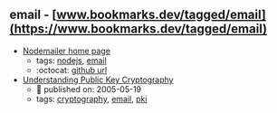 email - [www.bookmarks.dev/tagged/email](https://www.bookmarks.dev/tagged/email) 
---
* [Nodemailer home page](http://nodemailer.com/)
    * tags: [nodejs](../tags/nodejs.md), [email](../tags/email.md)
    * :octocat: [github url](https://github.com/nodemailer/nodemailer)
* [Understanding Public Key Cryptography](https://technet.microsoft.com/en-us/library/aa998077(v=exchg.65).aspx)
    * :calendar: published on: 2005-05-19
    * tags: [cryptography](../tags/cryptography.md), [email](../tags/email.md), [pki](../tags/pki.md)
